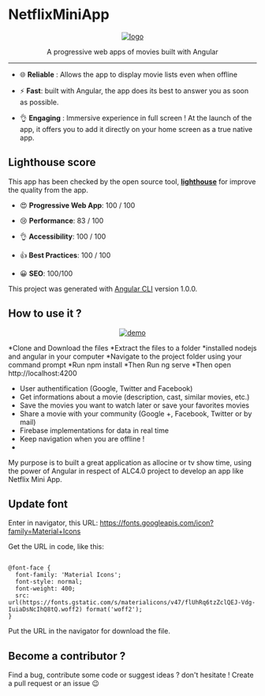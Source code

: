 # NetflixMiniApp

<p align="center">
    <a href="https://netflixminiapp.firebaseio.com"><img src="http://landofstudies.com/netflixminiappalc4/assets/icons/android-chrome-192x192.png" alt="logo" />
    </a>
</p>

<p align="center">
    A progressive web apps of movies built with Angular
</p>
<hr>

- :globe_with_meridians: **Reliable** : Allows the app to display movie lists even when offline

- :zap: **Fast**: built with Angular, the app does its best to answer you as soon as possible.

- :ok_hand: **Engaging** : Immersive experience in full screen ! At the launch of the app, it offers you to add it directly on your home screen as a true native app.

## Lighthouse score

This app has been checked by the open source tool, [**lighthouse**](https://github.com/GoogleChrome/lighthouse) for improve the quality from the app. 

- :heart_eyes: **Progressive Web App**: 100 / 100

- :cry: **Performance**: 83 / 100

- :ok_hand: **Accessibility**: 100 / 100

- :thumbsup: **Best Practices**: 100 / 100

- :grinning: **SEO**: 100/100

This project was generated with [Angular CLI](https://github.com/angular/angular-cli) version 1.0.0.

## How to use it ?

<p align="center">
    <a href="https://hubmovies-a26fc.firebaseapp.com"><img src="http://landofstudies.com/netflixminiappalc4/assets/images/demo.jpg" alt="demo" />
    </a>
</p>

*Clone and Download the files
*Extract the files to a folder
*installed nodejs and angular in your computer
*Navigate to the project folder using your command prompt
*Run npm install
*Then Run ng serve
*Then  open http://localhost:4200 
* User authentification (Google, Twitter and Facebook)
* Get informations about a movie (description, cast, similar movies, etc.)
* Save the movies you want to watch later or save your favorites movies
* Share a movie with your community (Google +, Facebook, Twitter or by mail)
* Firebase implementations for data in real time
* Keep navigation when you are offline !
*

My purpose is to built a great application as allocine or tv show time, using the power of Angular in respect of ALC4.0 project to develop an app like Netflix Mini App.

## Update font

Enter in navigator, this URL: https://fonts.googleapis.com/icon?family=Material+Icons

Get the URL in code, like this: 

<code>
@font-face {
  font-family: 'Material Icons';
  font-style: normal;
  font-weight: 400;
  src: url(https://fonts.gstatic.com/s/materialicons/v47/flUhRq6tzZclQEJ-Vdg-IuiaDsNcIhQ8tQ.woff2) format('woff2');
}
</code>

Put the URL in the navigator for download the file.

## Become a contributor ?

Find a bug, contribute some code or suggest ideas ? don't hesitate ! Create a pull request or an issue :wink:
